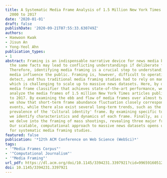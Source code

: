 ```yaml
---
title: A Systematic Media Frame Analysis of 1.5 Million New York Times Articles from
  2000 to 2017
date: '2020-01-01'
draft: false
publishDate: '2020-09-21T07:55:33.630749Z'
authors:
- Haewoon Kwak
- Jisun An
- Yong-Yeol Ahn
publication_types:
- 1
abstract: Framing is an indispensable narrative device for news media because even
  the same facts may lead to conflicting understandings if deliberate framing is employed.
  Therefore, identifying media framing is a crucial step to understanding how news
  media influence the public. Framing is, however, difficult to operationalize and
  detect, and thus traditional media framing studies had to rely on manual annotation,
  which is challenging to scale up to massive news datasets. Here, by developing a
  media frame classifier that achieves state-of-the-art performance, we systematically
  analyze the media frames of 1.5 million New York Times articles published from 2000
  to 2017. By examining the ebb and flow of media frames over almost two decades,
  we show that short-term frame abundance fluctuation closely corresponds to major
  events, while there also exist several long-term trends, such as the gradually increasing
  prevalence of the 'Cultural identity' frame. By examining specific topics and sentiments,
  we identify characteristics and dynamics of each frame. Finally, as a case study,
  we delve into the framing of mass shootings, revealing three major framing patterns.
  Our scalable, computational approach to massive news datasets opens up new pathways
  for systematic media framing studies.
featured: false
publication: '*12th ACM Conference on Web Science (WebSci)*'
tags:
- '"Media Frames Corpus"'
- '"Computational Journalism"'
- '"Media Framing"'
url_pdf: https://dl.acm.org/doi/10.1145/3394231.3397921?cid=99659160512
doi: 10.1145/3394231.3397921
---
```


